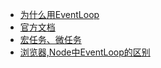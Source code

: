 * [为什么用EventLoop](https://www.runoob.com/nodejs/nodejs-event-loop.html)
* [官方文档](https://nodejs.org/zh-cn/docs/guides/event-loop-timers-and-nexttick/)    
* [宏任务、微任务](https://cloud.tencent.com/developer/article/1701427)
* [浏览器,Node中EventLoop的区别](https://juejin.cn/post/6844903761949753352#heading-12)